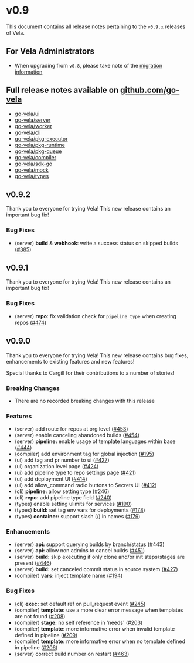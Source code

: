 # v0.9

This document contains all release notes pertaining to the `v0.9.x` releases of Vela.

## For Vela Administrators

* When upgrading from `v0.8`, please take note of the [migration information](/migrations/v0.9/README.md)

## Full release notes available on [github.com/go-vela](https://github.com/go-vela)

* [go-vela/ui](https://github.com/go-vela/ui/releases)
* [go-vela/server](https://github.com/go-vela/server/releases)
* [go-vela/worker](https://github.com/go-vela/worker/releases)
* [go-vela/cli](https://github.com/go-vela/cli/releases)
* [go-vela/pkg-executor](https://github.com/go-vela/pkg-executor/releases)
* [go-vela/pkg-runtime](https://github.com/go-vela/pkg-runtime/releases)
* [go-vela/pkg-queue](https://github.com/go-vela/pkg-queue/releases)
* [go-vela/compiler](https://github.com/go-vela/compiler/releases)
* [go-vela/sdk-go](https://github.com/go-vela/sdk-go/releases)
* [go-vela/mock](https://github.com/go-vela/mock/releases)
* [go-vela/types](https://github.com/go-vela/types/releases)

## v0.9.2

Thank you to everyone for trying Vela! This new release contains an important bug fix!

### Bug Fixes

* (server) **build** & **webhook**: write a success status on skipped builds ([#385](https://github.com/go-vela/community/issues/385))


## v0.9.1

Thank you to everyone for trying Vela! This new release contains an important bug fix!

### Bug Fixes

* (server) **repo**: fix validation check for `pipeline_type` when creating repos ([#474](https://github.com/go-vela/server/issues/474))

## v0.9.0

Thank you to everyone for trying Vela! This new release contains bug fixes, enhancements to existing features and new features!

Special thanks to Cargill for their contributions to a number of stories!

### Breaking Changes

* There are no recorded breaking changes with this release

### Features

* (server) add route for repos at org level ([#453](https://github.com/go-vela/server/issues/453))
* (server) enable canceling abandoned builds ([#454](https://github.com/go-vela/server/issues/454))
* (server) **pipeline:** enable usage of template languages within base  ([#444](https://github.com/go-vela/server/issues/444))
* (compiler) add environment tag for global injection ([#195](https://github.com/go-vela/compiler/issues/195))
* (ui) add tag and pr number to ui ([#427](https://github.com/go-vela/ui/issues/427))
* (ui) organization level page ([#424](https://github.com/go-vela/ui/issues/424))
* (ui) add pipeline type to repo settings page ([#421](https://github.com/go-vela/ui/issues/421))
* (ui) add deployment UI ([#414](https://github.com/go-vela/ui/issues/414))
* (ui) add allow_command radio buttons to Secrets UI ([#412](https://github.com/go-vela/ui/issues/412))
* (cli) **pipeline:** allow setting type ([#246](https://github.com/go-vela/cli/issues/246))
* (cli) **repo:** add pipeline type field ([#240](https://github.com/go-vela/cli/issues/240))
* (types) enable setting ulimits for services ([#190](https://github.com/go-vela/types/issues/190))
* (types) **build:** set tag env vars for deployments ([#178](https://github.com/go-vela/types/issues/178))
* (types) **container:** support slash (/) in names ([#179](https://github.com/go-vela/types/issues/179))

### Enhancements

* (server) **api:** support querying builds by branch/status ([#443](https://github.com/go-vela/server/issues/443))
* (server) **api:** allow non admins to cancel builds ([#451](https://github.com/go-vela/server/issues/451))
* (server) **build:** skip executing if only clone and/or init steps/stages are present ([#446](https://github.com/go-vela/server/issues/446))
* (server) **build:** set canceled commit status in source system ([#427](https://github.com/go-vela/server/issues/427))
* (compiler) **vars:** inject template name ([#194](https://github.com/go-vela/compiler/issues/194))

### Bug Fixes

* (cli) **exec:** set default ref on pull_request event ([#245](https://github.com/go-vela/cli/issues/245))
* (compiler) **template:** use a more clear error message when templates are not found ([#208](https://github.com/go-vela/compiler/issues/208))
* (compiler) **stage:** no self reference in 'needs' ([#203](https://github.com/go-vela/compiler/issues/203))
* (compiler) **template:** more informative error when invalid template defined in pipeline ([#209](https://github.com/go-vela/compiler/issues/209))
* (compiler) **template:** more informative error when no template defined in pipeline ([#206](https://github.com/go-vela/compiler/issues/206))
* (server) correct build number on restart ([#463](https://github.com/go-vela/server/issues/463))
